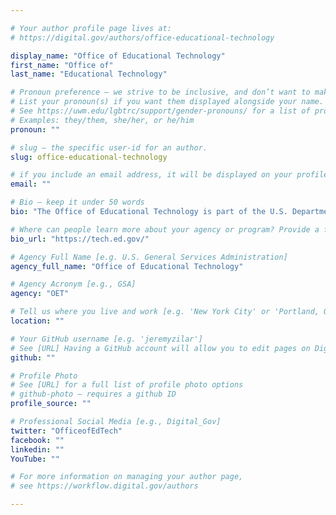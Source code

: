 ```yaml
---

# Your author profile page lives at:
# https://digital.gov/authors/office-educational-technology

display_name: "Office of Educational Technology"
first_name: "Office of"
last_name: "Educational Technology"

# Pronoun preference — we strive to be inclusive, and don’t want to make assumptions on a person’s first name (be it a gender-neutral name, or is one more common in languages other than English). Learn more http://www.MyPronouns.org
# List your pronoun(s) if you want them displayed alongside your name. Leave it blank and we'll use just your name.
# See https://uwm.edu/lgbtrc/support/gender-pronouns/ for a list of pronouns
# Examples: they/them, she/her, or he/him
pronoun: ""

# slug — the specific user-id for an author.
slug: office-educational-technology

# if you include an email address, it will be displayed on your profile page
email: ""

# Bio — keep it under 50 words
bio: "The Office of Educational Technology is part of the U.S. Department of Education."

# Where can people learn more about your agency or program? Provide a full URL [e.g. 'https://www.example.gov/']
bio_url: "https://tech.ed.gov/"

# Agency Full Name [e.g. U.S. General Services Administration]
agency_full_name: "Office of Educational Technology"

# Agency Acronym [e.g., GSA]
agency: "OET"

# Tell us where you live and work [e.g. 'New York City' or 'Portland, OR']
location: ""

# Your GitHub username [e.g. 'jeremyzilar']
# See [URL] Having a GitHub account will allow you to edit pages on DigitalGov. The image used in your GitHub account can also be used to populate your digital.gov profile photo.
github: ""

# Profile Photo
# See [URL] for a full list of profile photo options
# github-photo — requires a github ID
profile_source: ""

# Professional Social Media [e.g., Digital_Gov]
twitter: "OfficeofEdTech"
facebook: ""
linkedin: ""
YouTube: ""

# For more information on managing your author page,
# see https://workflow.digital.gov/authors

---
```

